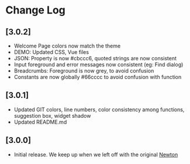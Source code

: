 # Change Log

## [3.0.2]

- Welcome Page colors now match the theme
- DEMO: Updated CSS, Vue files
- JSON: Property is now #cbccc6, quoted strings are now consistent
- Input foreground and error messages now consistent (eg: Find dialog)
- Breadcrumbs: Foreground is now grey, to avoid confusion
- Constants are now globally #66cccc to avoid confusion with function

## [3.0.1]

- Updated GIT colors, line numbers, color consistency among functions, suggestion box, widget shadow
- Updated README.md

## [3.0.0]

- Initial release. We keep up when we left off with the original [Newton](https://github.com/bertolinimarco/vscode-theme-newton)
